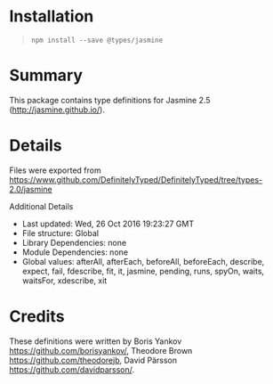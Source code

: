# Installation
> `npm install --save @types/jasmine`

# Summary
This package contains type definitions for Jasmine 2.5 (http://jasmine.github.io/).

# Details
Files were exported from https://www.github.com/DefinitelyTyped/DefinitelyTyped/tree/types-2.0/jasmine

Additional Details
 * Last updated: Wed, 26 Oct 2016 19:23:27 GMT
 * File structure: Global
 * Library Dependencies: none
 * Module Dependencies: none
 * Global values: afterAll, afterEach, beforeAll, beforeEach, describe, expect, fail, fdescribe, fit, it, jasmine, pending, runs, spyOn, waits, waitsFor, xdescribe, xit

# Credits
These definitions were written by Boris Yankov <https://github.com/borisyankov/>, Theodore Brown <https://github.com/theodorejb>, David Pärsson <https://github.com/davidparsson/>.
